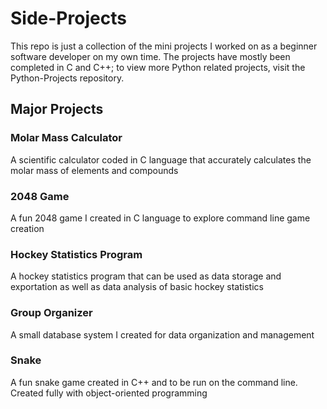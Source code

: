 # Side-Projects

This repo is just a collection of the mini projects I worked on as a beginner software developer on my own time. The projects have mostly been completed in C and C++; to view more Python related projects, visit the Python-Projects repository.

## Major Projects

### Molar Mass Calculator

A scientific calculator coded in C language that accurately calculates the molar mass of elements and compounds

### 2048 Game

A fun 2048 game I created in C language to explore command line game creation

### Hockey Statistics Program

A hockey statistics program that can be used as data storage and exportation as well as data analysis of basic hockey statistics

### Group Organizer

A small database system I created for data organization and management

### Snake

A fun snake game created in C++ and to be run on the command line. Created fully with object-oriented programming